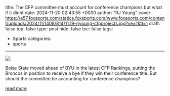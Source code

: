 title: The CFP committee must account for conference champions but what if it didnt
date: 2024-11-20 02:43:55 +0000
author: "RJ Young"
cover: https://a57.foxsports.com/statics.foxsports.com/www.foxsports.com/content/uploads/2024/11/1408/814/11.19-rjyoung-cfpprojects.jpg?ve=1&tl=1
draft: false
top: false
type: post
hide: false
toc: false
tags:
  - Sports
categories:
  - sports
---

![](https://a57.foxsports.com/statics.foxsports.com/www.foxsports.com/content/uploads/2024/11/1408/814/11.19-rjyoung-cfpprojects.jpg?ve=1&tl=1)

Boise State moved ahead of BYU in the latest CFP Rankings, putting the Broncos in position to receive a bye if they win their conference title. But should the committee be accounting for conference champions?

[read more](https://www.foxsports.com/stories/college-football/cfp-committee-must-account-conference-champions-what-didnt)
